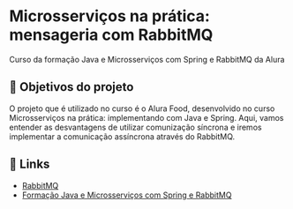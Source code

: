 
# Microsserviços na prática: mensageria com RabbitMQ

Curso da formação Java e Microsserviços com Spring e RabbitMQ da Alura

## 🔨 Objetivos do projeto

<p>  O projeto que é utilizado no curso é o Alura Food, desenvolvido no curso Microsserviços na prática: implementando com Java e Spring. 
Aqui, vamos entender as desvantagens de utilizar comunização síncrona e iremos implementar a comunicação assíncrona através do RabbitMQ. </p>

## 🔗 Links

- [RabbitMQ](https://www.rabbitmq.com/) 
- [Formação Java e Microsserviços com Spring e RabbitMQ](https://cursos.alura.com.br/formacao-java-microsservicos)   
